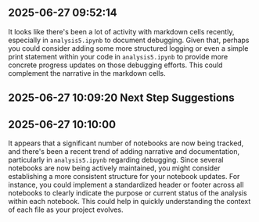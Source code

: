 ## 2025-06-27 09:52:14

It looks like there's been a lot of activity with markdown cells recently, especially in `analysis5.ipynb` to document debugging. Given that, perhaps you could consider adding some more structured logging or even a simple print statement within your code in `analysis5.ipynb` to provide more concrete progress updates on those debugging efforts. This could complement the narrative in the markdown cells.

## 2025-06-27 10:09:20 Next Step Suggestions 

## 2025-06-27 10:10:00

It appears that a significant number of notebooks are now being tracked, and there's been a recent trend of adding narrative and documentation, particularly in `analysis5.ipynb` regarding debugging. Since several notebooks are now being actively maintained, you might consider establishing a more consistent structure for your notebook updates. For instance, you could implement a standardized header or footer across all notebooks to clearly indicate the purpose or current status of the analysis within each notebook. This could help in quickly understanding the context of each file as your project evolves.


